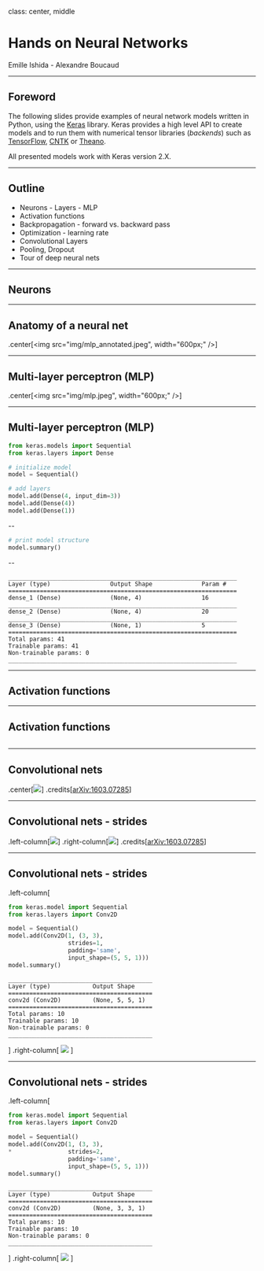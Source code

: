 class: center, middle

# Hands on Neural Networks

Emille Ishida - Alexandre Boucaud

---

## Foreword

The following slides provide examples of neural network models written in Python, using the [Keras][keras] library. Keras provides a high level API to create models and to run them with numerical tensor libraries (_backends_) such as [TensorFlow][tf], [CNTK][cntk] or [Theano][theano].

All presented models work with Keras version 2.X.

[keras]: https://keras.io/
[tf]: https://www.tensorflow.org/
[cntk]: https://docs.microsoft.com/fr-fr/cognitive-toolkit/
[theano]: http://www.deeplearning.net/software/theano/

---

## Outline

- Neurons - Layers - MLP
- Activation functions
- Backpropagation - forward vs. backward pass
- Optimization - learning rate
- Convolutional Layers
- Pooling, Dropout
- Tour of deep neural nets

---

## Neurons

---
## Anatomy of a neural net

.center[<img src="img/mlp_annotated.jpeg", width="600px;" />]

---
## Multi-layer perceptron (MLP)

.center[<img src="img/mlp.jpeg", width="600px;" />]

---
## Multi-layer perceptron (MLP)

```python
from keras.models import Sequential
from keras.layers import Dense

# initialize model
model = Sequential()

# add layers
model.add(Dense(4, input_dim=3))
model.add(Dense(4))
model.add(Dense(1))
```

--

```python
# print model structure
model.summary()
```

--

```
_________________________________________________________________
Layer (type)                 Output Shape              Param #
=================================================================
dense_1 (Dense)              (None, 4)                 16
_________________________________________________________________
dense_2 (Dense)              (None, 4)                 20
_________________________________________________________________
dense_3 (Dense)              (None, 1)                 5
=================================================================
Total params: 41
Trainable params: 41
Non-trainable params: 0
_________________________________________________________________
```

---

## Activation functions



---

## Activation functions

```python

```

---

## Convolutional nets

.center[<img src="img/convolution_gifs/same_padding_no_strides.gif"/>]
.credits[[arXiv:1603.07285](https://arxiv.org/abs/1603.07285)]

---

## Convolutional nets - strides

.left-column[<img src="img/convolution_gifs/same_padding_no_strides.gif" />]
.right-column[<img src="img/convolution_gifs/padding_strides.gif" />]
.credits[[arXiv:1603.07285](https://arxiv.org/abs/1603.07285)]

---
## Convolutional nets - strides 

.left-column[
```python
from keras.model import Sequential
from keras.layers import Conv2D

model = Sequential()
model.add(Conv2D(1, (3, 3), 
                 strides=1, 
                 padding='same', 
                 input_shape=(5, 5, 1)))
model.summary()
```

```
_________________________________________
Layer (type)            Output Shape     
=========================================
conv2d (Conv2D)         (None, 5, 5, 1)  
=========================================
Total params: 10
Trainable params: 10
Non-trainable params: 0
_________________________________________
```
] 
.right-column[
<img src="img/convolution_gifs/same_padding_no_strides.gif" />
] 

---
## Convolutional nets - strides

.left-column[
```python
from keras.model import Sequential
from keras.layers import Conv2D

model = Sequential()
model.add(Conv2D(1, (3, 3), 
*                strides=2, 
                 padding='same', 
                 input_shape=(5, 5, 1)))
model.summary()
```

```
_________________________________________
Layer (type)            Output Shape     
=========================================
conv2d (Conv2D)         (None, 3, 3, 1)  
=========================================
Total params: 10
Trainable params: 10
Non-trainable params: 0
_________________________________________
```
]
.right-column[ 
<img src="img/convolution_gifs/padding_strides.gif" />
]
 
